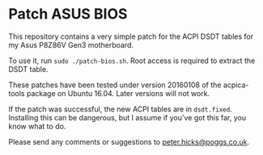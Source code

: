 Patch ASUS BIOS
===============

This repository contains a very simple patch for the ACPI DSDT tables for my
Asus P8Z86V Gen3 motherboard.

To use it, run `sudo ./patch-bios.sh`.  Root access is required to extract
the DSDT table.

These patches have been tested under version 20160108 of the acpica-tools
package on Ubuntu 16.04.  Later versions will not work.

If the patch was successful, the new ACPI tables are in `dsdt.fixed`. 
Installing this can be dangerous, but I assume if you've got this far, you
know what to do.

Please send any comments or suggestions to peter.hicks@poggs.co.uk.


